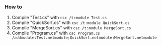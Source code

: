 ### How to
1. Compile "Test.cs" with `csc /t:module Test.cs` 
2. Compile "QuickSort.cs" with `csc /t:module QuickSort.cs` 
3. Compile "MergeSort.cs" with `csc /t:module MergeSort.cs` 
4. Compile "Program.cs" with `csc Program.cs /addmodule:Test.netmodule;QuickSort.netmodule;MergeSort.netmodule` 
